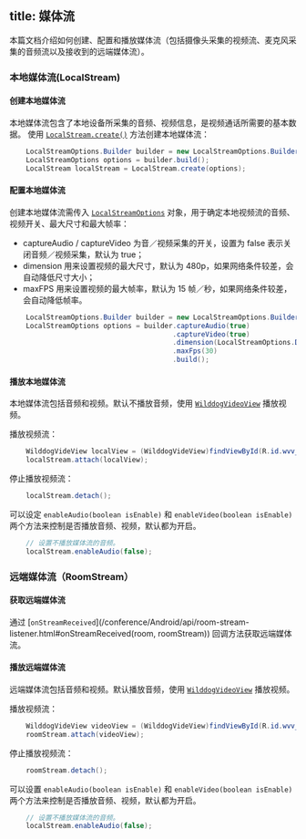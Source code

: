 title: 媒体流
---

本篇文档介绍如何创建、配置和播放媒体流（包括摄像头采集的视频流、麦克风采集的音频流以及接收到的远端媒体流）。

### 本地媒体流(LocalStream)
#### 创建本地媒体流

本地媒体流包含了本地设备所采集的音频、视频信息，是视频通话所需要的基本数据。
使用 [`LocalStream.create()`](/conference/Android/api/local-stream.html#create(options))  方法创建本地媒体流：

```java
	LocalStreamOptions.Builder builder = new LocalStreamOptions.Builder();
	LocalStreamOptions options = builder.build();
	LocalStream localStream = LocalStream.create(options);
```

#### 配置本地媒体流

创建本地媒体流需传入 [`LocalStreamOptions`](/conference/Android/api/local-stream-options.html) 对象，用于确定本地视频流的音频、视频开关、最大尺寸和最大帧率：

* captureAudio / captureVideo 为音／视频采集的开关，设置为 false 表示关闭音频／视频采集，默认为 true；
* dimension 用来设置视频的最大尺寸，默认为 480p，如果网络条件较差，会自动降低尺寸大小；
* maxFPS 用来设置视频的最大帧率，默认为 15 帧／秒，如果网络条件较差，会自动降低帧率。

```java
	LocalStreamOptions.Builder builder = new LocalStreamOptions.Builder();
	LocalStreamOptions options = builder.captureAudio(true)
										.captureVideo(true)
										.dimension(LocalStreamOptions.Dimension.DIMENSION_720P)
										.maxFps(30)
										.build(); 
```
#### 播放本地媒体流

本地媒体流包括音频和视频。默认不播放音频，使用 [`WilddogVideoView`](/conference/Android/api/wilddog-video-view.html) 播放视频。

播放视频流：

```java
	WilddogVideView localView = (WilddogVideView)findViewById(R.id.wvv_local);
	localStream.attach(localView);
```

停止播放视频流：

```java
	localStream.detach();
```

可以设定 `enableAudio(boolean isEnable)` 和 `enableVideo(boolean isEnable)` 两个方法来控制是否播放音频、视频，默认都为开启。

```java
	// 设置不播放媒体流的音频。
	localStream.enableAudio(false);
```
### 远端媒体流（RoomStream）

#### 获取远端媒体流

通过 [`onStreamReceived`](/conference/Android/api/room-stream-listener.html#onStreamReceived(room, roomStream)) 回调方法获取远端媒体流。

#### 播放远端媒体流

远端媒体流包括音频和视频。默认播放音频，使用 [`WilddogVideoView`](/conference/Android/api/wilddog-video-view.html) 播放视频。

播放视频流：

```java
	WilddogVideView videoView = (WilddogVideView)findViewById(R.id.wvv_remote);
	roomStream.attach(videoView);
```

停止播放视频流：

```java
	roomStream.detach();
```

可以设置 `enableAudio(boolean isEnable)` 和 `enableVideo(boolean isEnable)` 两个方法来控制是否播放音频、视频，默认都为开启。

```java
	// 设置不播放媒体流的音频。
	localStream.enableAudio(false);
```
